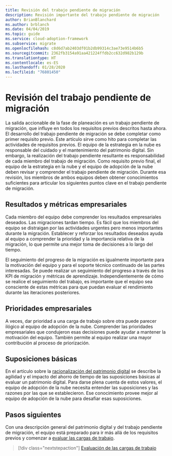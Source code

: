 ```yaml
---
title: Revisión del trabajo pendiente de migración
description: Revisión importante del trabajo pendiente de migración
author: BrianBlanchard
ms.author: brblanch
ms.date: 04/04/2019
ms.topic: guide
ms.service: cloud-adoption-framework
ms.subservice: migrate
ms.openlocfilehash: c8d6d7ab2403df01b2db99314c3ae73e9514b6b5
ms.sourcegitcommit: 2362fb3154a91aa421224ffdb2cc632d982b129b
ms.translationtype: HT
ms.contentlocale: es-ES
ms.lasthandoff: 01/28/2020
ms.locfileid: "76801450"
---
```

# <a name="migration-backlog-review"></a>Revisión del trabajo pendiente de migración

La salida accionable de la fase de planeación es un trabajo pendiente de migración, que influye en todos los requisitos previos descritos hasta ahora. El desarrollo del trabajo pendiente de migración se debe completar como primer requisito previo. Este artículo sirve como hito para completar las actividades de requisitos previos. El equipo de la estrategia en la nube es responsable del cuidado y el mantenimiento del patrimonio digital. Sin embargo, la realización del trabajo pendiente resultante es responsabilidad de cada miembro del trabajo de migración. Como requisito previo final, el equipo de la estrategia en la nube y el equipo de adopción de la nube deben revisar y comprender el trabajo pendiente de migración. Durante esa revisión, los miembros de ambos equipos deben obtener conocimientos suficientes para articular los siguientes puntos clave en el trabajo pendiente de migración.

## <a name="business-outcomes-and-metrics"></a>Resultados y métricas empresariales

Cada miembro del equipo debe comprender los resultados empresariales deseados. Las migraciones tardan tiempo. Es fácil que los miembros del equipo se distraigan por las actividades urgentes pero menos importantes durante la migración. Establecer y reforzar los resultados deseados ayuda al equipo a comprender la prioridad y la importancia relativa de la migración, lo que permite una mejor toma de decisiones a lo largo del tiempo.

El seguimiento del progreso de la migración es igualmente importante para la motivación del equipo y para el soporte técnico continuado de las partes interesadas. Se puede realizar un seguimiento del progreso a través de los KPI de migración y métricas de aprendizaje. Independientemente de cómo se realice el seguimiento del trabajo, es importante que el equipo sea consciente de estas métricas para que puedan evaluar el rendimiento durante las iteraciones posteriores.

## <a name="business-priorities"></a>Prioridades empresariales

A veces, dar prioridad a una carga de trabajo sobre otra puede parecer ilógico al equipo de adopción de la nube. Comprender las prioridades empresariales que condujeron esas decisiones puede ayudar a mantener la motivación del equipo. También permite al equipo realizar una mayor contribución al proceso de priorización.

## <a name="core-assumptions"></a>Suposiciones básicas

En el artículo sobre la [racionalización del patrimonio digital](../../../digital-estate/rationalize.md) se describe la agilidad y el impacto del ahorro de tiempo de las suposiciones básicas al evaluar un patrimonio digital. Para darse plena cuenta de estos valores, el equipo de adopción de la nube necesita entender las suposiciones y las razones por las que se establecieron. Ese conocimiento provee mejor al equipo de adopción de la nube para desafiar esas suposiciones.

## <a name="next-steps"></a>Pasos siguientes

Con una descripción general del patrimonio digital y del trabajo pendiente de migración, el equipo está preparado para ir más allá de los requisitos previos y comenzar a [evaluar las cargas de trabajo](../assess/index.md).

> [!div class="nextstepaction"]
> [Evaluación de las cargas de trabajo](../assess/index.md)
